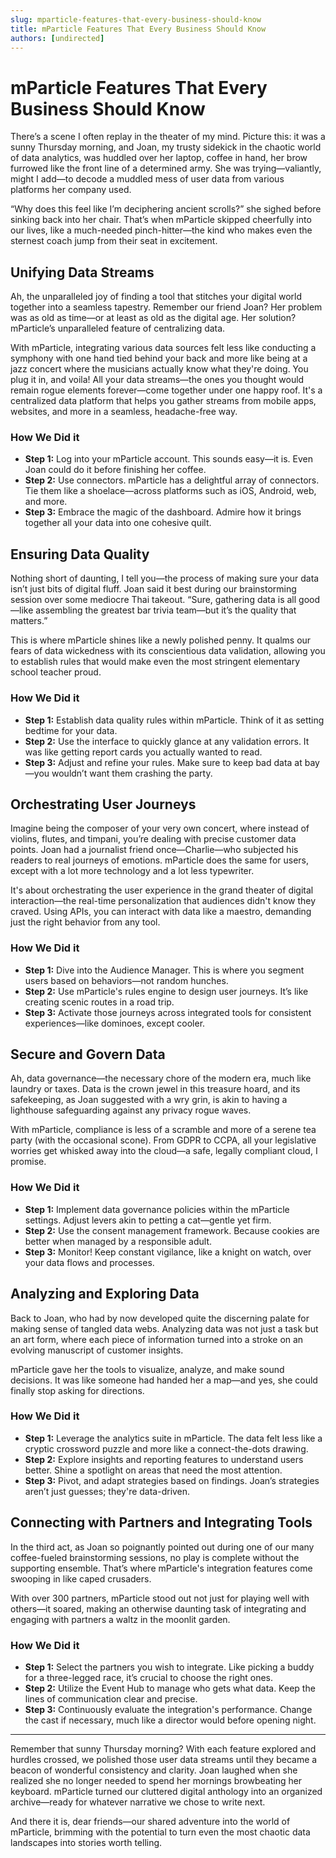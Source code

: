 ```yaml
---
slug: mparticle-features-that-every-business-should-know
title: mParticle Features That Every Business Should Know
authors: [undirected]
---
```



# mParticle Features That Every Business Should Know

There’s a scene I often replay in the theater of my mind. Picture this: it was a sunny Thursday morning, and Joan, my trusty sidekick in the chaotic world of data analytics, was huddled over her laptop, coffee in hand, her brow furrowed like the front line of a determined army. She was trying—valiantly, might I add—to decode a muddled mess of user data from various platforms her company used. 

“Why does this feel like I’m deciphering ancient scrolls?” she sighed before sinking back into her chair. That’s when mParticle skipped cheerfully into our lives, like a much-needed pinch-hitter—the kind who makes even the sternest coach jump from their seat in excitement.

## Unifying Data Streams

Ah, the unparalleled joy of finding a tool that stitches your digital world together into a seamless tapestry. Remember our friend Joan? Her problem was as old as time—or at least as old as the digital age. Her solution? mParticle’s unparalleled feature of centralizing data. 

With mParticle, integrating various data sources felt less like conducting a symphony with one hand tied behind your back and more like being at a jazz concert where the musicians actually know what they're doing. You plug it in, and voila! All your data streams—the ones you thought would remain rogue elements forever—come together under one happy roof. It's a centralized data platform that helps you gather streams from mobile apps, websites, and more in a seamless, headache-free way.

### How We Did it

- **Step 1:** Log into your mParticle account. This sounds easy—it is. Even Joan could do it before finishing her coffee.
- **Step 2:** Use connectors. mParticle has a delightful array of connectors. Tie them like a shoelace—across platforms such as iOS, Android, web, and more.
- **Step 3:** Embrace the magic of the dashboard. Admire how it brings together all your data into one cohesive quilt.

## Ensuring Data Quality

Nothing short of daunting, I tell you—the process of making sure your data isn’t just bits of digital fluff. Joan said it best during our brainstorming session over some mediocre Thai takeout. “Sure, gathering data is all good—like assembling the greatest bar trivia team—but it’s the quality that matters.”

This is where mParticle shines like a newly polished penny. It qualms our fears of data wickedness with its conscientious data validation, allowing you to establish rules that would make even the most stringent elementary school teacher proud. 

### How We Did it

- **Step 1:** Establish data quality rules within mParticle. Think of it as setting bedtime for your data.  
- **Step 2:** Use the interface to quickly glance at any validation errors. It was like getting report cards you actually wanted to read.
- **Step 3:** Adjust and refine your rules. Make sure to keep bad data at bay—you wouldn’t want them crashing the party.

## Orchestrating User Journeys

Imagine being the composer of your very own concert, where instead of violins, flutes, and timpani, you’re dealing with precise customer data points. Joan had a journalist friend once—Charlie—who subjected his readers to real journeys of emotions. mParticle does the same for users, except with a lot more technology and a lot less typewriter.

It's about orchestrating the user experience in the grand theater of digital interaction—the real-time personalization that audiences didn't know they craved. Using APIs, you can interact with data like a maestro, demanding just the right behavior from any tool.

### How We Did it

- **Step 1:** Dive into the Audience Manager. This is where you segment users based on behaviors—not random hunches.
- **Step 2:** Use mParticle's rules engine to design user journeys. It’s like creating scenic routes in a road trip.
- **Step 3:** Activate those journeys across integrated tools for consistent experiences—like dominoes, except cooler.

## Secure and Govern Data

Ah, data governance—the necessary chore of the modern era, much like laundry or taxes. Data is the crown jewel in this treasure hoard, and its safekeeping, as Joan suggested with a wry grin, is akin to having a lighthouse safeguarding against any privacy rogue waves. 

With mParticle, compliance is less of a scramble and more of a serene tea party (with the occasional scone). From GDPR to CCPA, all your legislative worries get whisked away into the cloud—a safe, legally compliant cloud, I promise.

### How We Did it

- **Step 1:** Implement data governance policies within the mParticle settings. Adjust levers akin to petting a cat—gentle yet firm.
- **Step 2:** Use the consent management framework. Because cookies are better when managed by a responsible adult.
- **Step 3:** Monitor! Keep constant vigilance, like a knight on watch, over your data flows and processes. 

## Analyzing and Exploring Data

Back to Joan, who had by now developed quite the discerning palate for making sense of tangled data webs. Analyzing data was not just a task but an art form, where each piece of information turned into a stroke on an evolving manuscript of customer insights.

mParticle gave her the tools to visualize, analyze, and make sound decisions. It was like someone had handed her a map—and yes, she could finally stop asking for directions.

### How We Did it

- **Step 1:** Leverage the analytics suite in mParticle. The data felt less like a cryptic crossword puzzle and more like a connect-the-dots drawing.  
- **Step 2:** Explore insights and reporting features to understand users better. Shine a spotlight on areas that need the most attention.
- **Step 3:** Pivot, and adapt strategies based on findings. Joan’s strategies aren’t just guesses; they're data-driven.

## Connecting with Partners and Integrating Tools

In the third act, as Joan so poignantly pointed out during one of our many coffee-fueled brainstorming sessions, no play is complete without the supporting ensemble. That’s where mParticle's integration features come swooping in like caped crusaders.

With over 300 partners, mParticle stood out not just for playing well with others—it soared, making an otherwise daunting task of integrating and engaging with partners a waltz in the moonlit garden.

### How We Did it 

- **Step 1:** Select the partners you wish to integrate. Like picking a buddy for a three-legged race, it’s crucial to choose the right ones.
- **Step 2:** Utilize the Event Hub to manage who gets what data. Keep the lines of communication clear and precise.
- **Step 3:** Continuously evaluate the integration's performance. Change the cast if necessary, much like a director would before opening night.

---

Remember that sunny Thursday morning? With each feature explored and hurdles crossed, we polished those user data streams until they became a beacon of wonderful consistency and clarity. Joan laughed when she realized she no longer needed to spend her mornings browbeating her keyboard. mParticle turned our cluttered digital anthology into an organized archive—ready for whatever narrative we chose to write next.

And there it is, dear friends—our shared adventure into the world of mParticle, brimming with the potential to turn even the most chaotic data landscapes into stories worth telling.